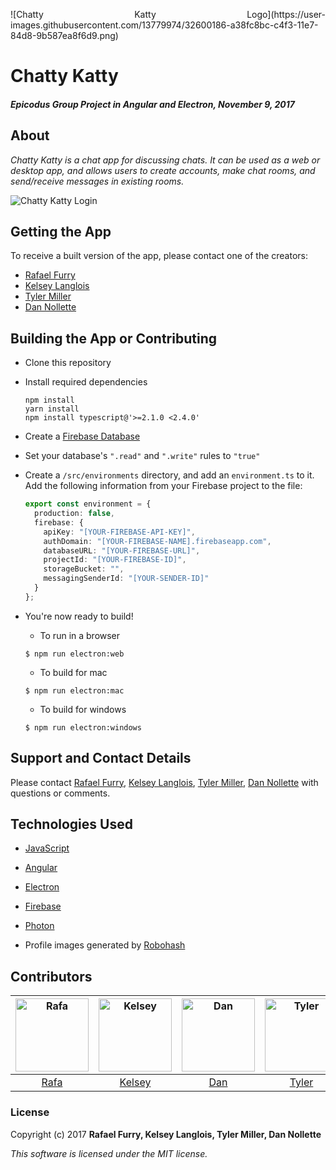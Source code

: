 <p align="justify">
  ![Chatty Katty Logo](https://user-images.githubusercontent.com/13779974/32600186-a38fc8bc-c4f3-11e7-84d8-9b587ea8f6d9.png)
</p>

# Chatty Katty

##### _Epicodus Group Project in Angular and Electron, November 9, 2017_

## About

_Chatty Katty is a chat app for discussing chats. It can be used as a web or desktop app, and allows users to create accounts, make chat rooms, and send/receive messages in existing rooms._

![Chatty Katty Login](https://user-images.githubusercontent.com/13779974/32600403-594ef72c-c4f4-11e7-87a4-b678669781e6.png)


## Getting the App

To receive a built version of the app, please contact one of the creators:
  * [Rafael Furry](rfurry@gmail.com)
  * [Kelsey Langlois](mailto:kels.langlois@gmail.com)
  * [Tyler Miller](Tylermiller94@gmail.com)
  * [Dan Nollette](mailto:nollette.dan@gmail.com)

## Building the App or Contributing

* Clone this repository
* Install required dependencies
  ```
  npm install
  yarn install
  npm install typescript@'>=2.1.0 <2.4.0'
  ```
* Create a [Firebase Database](https://firebase.google.com/)
* Set your database's ```".read"``` and ```".write"``` rules to ```"true"```
* Create a ```/src/environments``` directory, and add an ```environment.ts``` to it. Add the following information from your Firebase project to the file:
  ```typescript
  export const environment = {
    production: false,
    firebase: {
      apiKey: "[YOUR-FIREBASE-API-KEY]",
      authDomain: "[YOUR-FIREBASE-NAME].firebaseapp.com",
      databaseURL: "[YOUR-FIREBASE-URL]",
      projectId: "[YOUR-FIREBASE-ID]",
      storageBucket: "",
      messagingSenderId: "[YOUR-SENDER-ID]"
    }
  };

  ```
* You're now ready to build!

  * To run in a browser
  ```
  $ npm run electron:web
  ```

  * To build for mac
  ```
  $ npm run electron:mac
  ```

  * To build for windows
  ```
  $ npm run electron:windows
  ```

## Support and Contact Details

Please contact [Rafael Furry](rfurry@gmail.com), [Kelsey Langlois](mailto:kels.langlois@gmail.com), [Tyler Miller](Tylermiller94@gmail.com), [Dan Nollette](mailto:nollette.dan@gmail.com) with questions or comments.


## Technologies Used

* [JavaScript](https://www.javascript.com/)
* [Angular](https://angular.io/)
* [Electron](https://electron.atom.io/)
* [Firebase](https://firebase.google.com/)
* [Photon](http://photonkit.com/)

* Profile images generated by [Robohash](https://robohash.org/)


## Contributors

| [<img alt="Rafa" src="https://avatars0.githubusercontent.com/u/13779974?s=460&v=4" width="117">](https://github.com/bullthistle) | [<img alt="Kelsey" src="https://avatars3.githubusercontent.com/u/25832730?s=460&v=4" width="117">](https://github.com/langlk) | [<img alt="Dan" src="https://avatars1.githubusercontent.com/u/12767468?s=460&v=4" width="117">](https://github.com/Dan-Nollette) | [<img alt="Tyler" src="https://avatars1.githubusercontent.com/u/30584928?s=460&v=4" width="117">](https://github.com/Tylermiller94) |
|:---:|:---:|:---:|:---:|
|[Rafa](https://github.com/bullthistle)|[Kelsey](https://github.com/langlk)|[Dan](https://github.com/Dan-Nollette)|[Tyler](https://github.com/Tylermiller94)|

### License

Copyright (c) 2017 **Rafael Furry, Kelsey Langlois, Tyler Miller, Dan Nollette**

*This software is licensed under the MIT license.*
